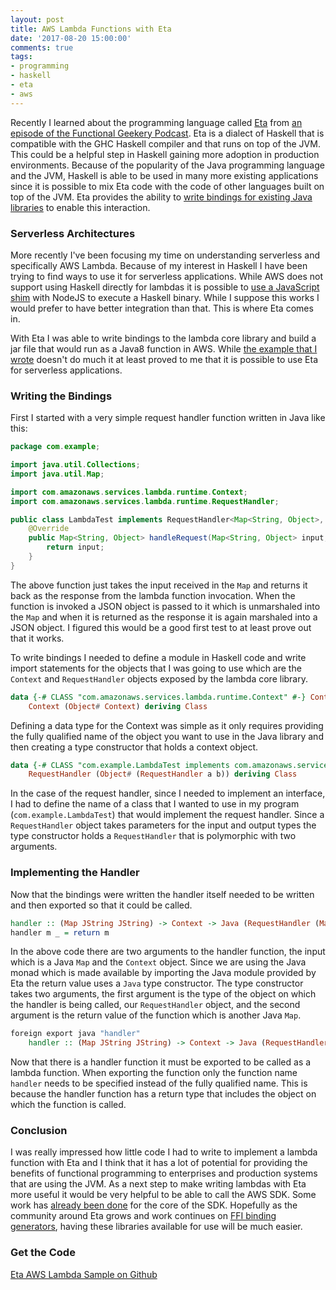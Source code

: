 ```yaml
---
layout: post
title: AWS Lambda Functions with Eta
date: '2017-08-20 15:00:00'
comments: true
tags:
- programming
- haskell
- eta
- aws
---
```


Recently I learned about the programming language called [Eta](http://eta-lang.org) from [an episode of the Functional Geekery Podcast](https://www.functionalgeekery.com/episode-83-rahul-muttineni/).  Eta is a dialect of Haskell that is compatible with the GHC Haskell compiler and that runs on top of the JVM.  This could be a helpful step in Haskell gaining more adoption in production environments.  Because of the popularity of the Java programming language and the JVM, Haskell is able to be used in many more existing applications since it is possible to mix Eta code with the code of other languages built on top of the JVM.  Eta provides the ability to [write bindings for existing Java libraries](http://eta-lang.org/docs/html/eta-user-guide.html#java-foreign-function-interface) to enable this interaction.

### Serverless Architectures

More recently I've been focusing my time on understanding serverless and specifically AWS Lambda.  Because of my interest in Haskell I have been trying to find ways to use it for serverless applications.  While AWS does not support using Haskell directly for lambdas it is possible to [use a JavaScript shim](https://github.com/abailly/aws-lambda-haskell/blob/master/run-tmpl.js) with NodeJS to execute a Haskell binary.  While I suppose this works I would prefer to have better integration than that.  This is where Eta comes in.

With Eta I was able to write bindings to the lambda core library and build a jar file that would run as a Java8 function in AWS.  While [the example that I wrote](https://github.com/mspaulding06/eta-aws-lambda) doesn't do much it at least proved to me that it is possible to use Eta for serverless applications.

### Writing the Bindings

First I started with a very simple request handler function written in Java like this:

```java
package com.example;

import java.util.Collections;
import java.util.Map;

import com.amazonaws.services.lambda.runtime.Context;
import com.amazonaws.services.lambda.runtime.RequestHandler;

public class LambdaTest implements RequestHandler<Map<String, Object>, Map<String, Object>> {
    @Override
    public Map<String, Object> handleRequest(Map<String, Object> input, Context context) {
        return input;
    }
}
```

The above function just takes the input received in the `Map` and returns it back as the response from the lambda function invocation.  When the function is invoked a JSON object is passed to it which is unmarshaled into the `Map` and when it is returned as the response it is again marshaled into a JSON object.  I figured this would be a good first test to at least prove out that it works.

To write bindings I needed to define a module in Haskell code and write import statements for the objects that I was going to use which are the `Context` and `RequestHandler` objects exposed by the lambda core library.

```haskell
data {-# CLASS "com.amazonaws.services.lambda.runtime.Context" #-} Context =
    Context (Object# Context) deriving Class
```

Defining a data type for the Context was simple as it only requires providing the fully qualified name of the object you want to use in the Java library and then creating a type constructor that holds a context object.

```haskell
data {-# CLASS "com.example.LambdaTest implements com.amazonaws.services.lambda.runtime.RequestHandler" #-} RequestHandler a b =
    RequestHandler (Object# (RequestHandler a b)) deriving Class
```

In the case of the request handler, since I needed to implement an interface, I had to define the name of a class that I wanted to use in my program (`com.example.LambdaTest`) that would implement the request handler.  Since a `RequestHandler` object takes parameters for the input and output types the type constructor holds a `RequestHandler` that is polymorphic with two arguments.

### Implementing the Handler

Now that the bindings were written the handler itself needed to be written and then exported so that it could be called.  

```haskell
handler :: (Map JString JString) -> Context -> Java (RequestHandler (Map JString JString) (Map JString JString)) (Map JString JString)
handler m _ = return m
```

In the above code there are two arguments to the handler function, the input which is a Java `Map` and the `Context` object.  Since we are using the Java monad which is made available by importing the Java module provided by Eta the return value uses a `Java` type constructor.  The type constructor takes two arguments, the first argument is the type of the object on which the handler is being called, our `RequestHandler` object, and the second argument is the return value of the function which is another Java `Map`.

```haskell
foreign export java "handler"
    handler :: (Map JString JString) -> Context -> Java (RequestHandler (Map JString JString) (Map JString JString)) (Map JString JString)
```

Now that there is a handler function it must be exported to be called as a lambda function.  When exporting the function only the function name `handler` needs to be specified instead of the fully qualified name.  This is because the handler function has a return type that includes the object on which the function is called.

### Conclusion

I was really impressed how little code I had to write to implement a lambda function with Eta and I think that it has a lot of potential for providing the benefits of functional programming to enterprises and production systems that are using the JVM.  As a next step to make writing lambdas with Eta more useful it would be very helpful to be able to call the AWS SDK.  Some work has [already been done](https://github.com/Jyothsnasrinivas/eta-aws-core) for the core of the SDK.  Hopefully as the community around Eta grows and work continues on [FFI binding generators](https://github.com/typelead/eta-ffi/tree/develop), having these libraries available for use will be much easier.

### Get the Code

[Eta AWS Lambda Sample on Github](https://github.com/mspaulding06/eta-aws-lambda)